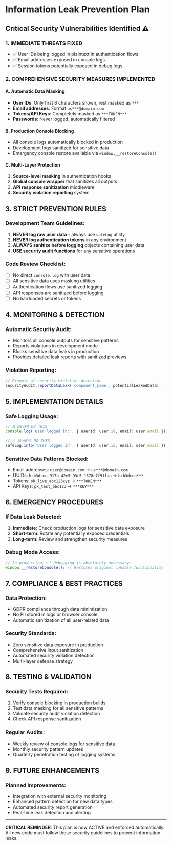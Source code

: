# Information Leak Prevention Plan

## Critical Security Vulnerabilities Identified ⚠️

### 1. **IMMEDIATE THREATS FIXED**
- ✅ User IDs being logged in plaintext in authentication flows
- ✅ Email addresses exposed in console logs
- ✅ Session tokens potentially exposed in debug logs

### 2. **COMPREHENSIVE SECURITY MEASURES IMPLEMENTED**

#### A. Automatic Data Masking
- **User IDs**: Only first 8 characters shown, rest masked as `***`
- **Email addresses**: Format `us***@domain.com`
- **Tokens/API Keys**: Completely masked as `***TOKEN***`
- **Passwords**: Never logged, automatically filtered

#### B. Production Console Blocking
- All console logs automatically blocked in production
- Development logs sanitized for sensitive data
- Emergency console restore available via `window.__restoreConsole()`

#### C. Multi-Layer Protection
1. **Source-level masking** in authentication hooks
2. **Global console wrapper** that sanitizes all outputs
3. **API response sanitization** middleware
4. **Security violation reporting** system

## 3. **STRICT PREVENTION RULES**

### Development Team Guidelines:
1. **NEVER log raw user data** - always use `safeLog` utility
2. **NEVER log authentication tokens** in any environment
3. **ALWAYS sanitize before logging** objects containing user data
4. **USE security audit functions** for any sensitive operations

### Code Review Checklist:
- [ ] No direct `console.log` with user data
- [ ] All sensitive data uses masking utilities
- [ ] Authentication flows use sanitized logging
- [ ] API responses are sanitized before logging
- [ ] No hardcoded secrets or tokens

## 4. **MONITORING & DETECTION**

### Automatic Security Audit:
- Monitors all console outputs for sensitive patterns
- Reports violations in development mode
- Blocks sensitive data leaks in production
- Provides detailed leak reports with sanitized previews

### Violation Reporting:
```typescript
// Example of security violation detection
securityAudit.reportDataLeak('component_name', potentialLeakedData);
```

## 5. **IMPLEMENTATION DETAILS**

### Safe Logging Usage:
```typescript
// ❌ NEVER DO THIS
console.log('User logged in:', { userId: user.id, email: user.email });

// ✅ ALWAYS DO THIS
safeLog.info('User logged in', { userId: user.id, email: user.email });
```

### Sensitive Data Patterns Blocked:
- Email addresses: `user@domain.com` → `us***@domain.com`
- UUIDs: `bcb3dcea-917b-42e5-93c5-1578c7f91faa` → `bcb3dcea***`
- Tokens: `sk_live_abc123xyz` → `***TOKEN***`
- API Keys: `pk_test_abc123` → `***KEY***`

## 6. **EMERGENCY PROCEDURES**

### If Data Leak Detected:
1. **Immediate**: Check production logs for sensitive data exposure
2. **Short-term**: Rotate any potentially exposed credentials
3. **Long-term**: Review and strengthen security measures

### Debug Mode Access:
```javascript
// In production, if debugging is absolutely necessary:
window.__restoreConsole(); // Restores original console functionality
```

## 7. **COMPLIANCE & BEST PRACTICES**

### Data Protection:
- GDPR compliance through data minimization
- No PII stored in logs or browser console
- Automatic sanitization of all user-related data

### Security Standards:
- Zero sensitive data exposure in production
- Comprehensive input sanitization
- Automated security violation detection
- Multi-layer defense strategy

## 8. **TESTING & VALIDATION**

### Security Tests Required:
1. Verify console blocking in production builds
2. Test data masking for all sensitive patterns
3. Validate security audit violation detection
4. Check API response sanitization

### Regular Audits:
- Weekly review of console logs for sensitive data
- Monthly security pattern updates
- Quarterly penetration testing of logging systems

## 9. **FUTURE ENHANCEMENTS**

### Planned Improvements:
- Integration with external security monitoring
- Enhanced pattern detection for new data types
- Automated security report generation
- Real-time leak detection and alerting

---

**CRITICAL REMINDER**: This plan is now ACTIVE and enforced automatically. All new code must follow these security guidelines to prevent information leaks.
